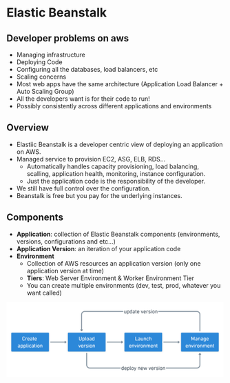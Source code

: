 # Elastic Beanstalk

## Developer problems on aws

- Managing infrastructure
- Deploying Code
- Configuring all the databases, load balancers, etc
- Scaling concerns
- Most web apps have the same architecture (Application Load Balancer + Auto Scaling Group)
- All the developers want is for their code to run!
- Possibly consistently across different applications and environments


## Overview
- Elastiic Beanstalk is a developer centric view of deploying an application on AWS.
- Managed service to provision EC2, ASG, ELB, RDS...
  - Automatically handles capacity provisioning, load balancing, scalling, application health, monitoring, instance configuration.
  - Just the application code is the responsibility of the developer.
- We still have full control over the configuration.
- Beanstalk is free but you pay for the underlying instances.

## Components
- **Application**: collection of Elastic Beanstalk components (environments, versions, configurations and etc...)
- **Application Version**: an iteration of your application code
- **Environment**
  - Collection of AWS resources an application version (only one application version at time)
  - **Tiers**: Web Server Environment & Worker Environment Tier
  - You can create multiple environments (dev, test, prod, whatever you want called)

![Elastic Beanstalk update version flow](../../../assets/beanstalk_update_version_flow.png)
